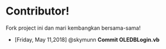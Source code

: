 # Contributor!

Fork project ini dan mari kembangkan bersama-sama!

* [Friday, May 11,2018] @skymunn **Commit OLEDBLogin.vb**
